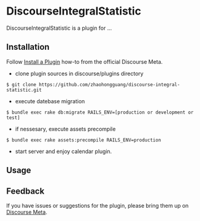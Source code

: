 # DiscourseIntegralStatistic

DiscourseIntegralStatistic is a plugin for ...

## Installation

Follow [Install a Plugin](https://meta.discourse.org/t/install-a-plugin/19157)
how-to from the official Discourse Meta.

- clone plugin sources in discourse/plugins directory
```
$ git clone https://github.com/zhaohongguang/discourse-integral-statistic.git
```

- execute datebase migration
```
$ bundle exec rake db:migrate RAILS_ENV=[production or development or test]
```

- if nessesary, execute assets precompile
```
$ bundle exec rake assets:precompile RAILS_ENV=production
```

- start server and enjoy calendar plugin.

## Usage

## Feedback

If you have issues or suggestions for the plugin, please bring them up on
[Discourse Meta](https://meta.discourse.org).
